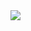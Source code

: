 <img src="https://capsule-render.vercel.app/api?type=waving&color=7BD1D2&height=250&section=header&text=HanBang%20&fontSize=90&fontColor=363636" />
